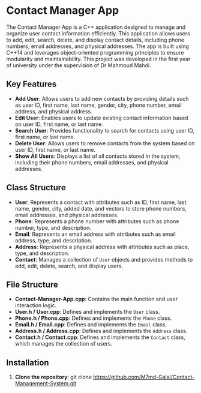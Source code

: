 # Contact Manager App

The Contact Manager App is a C++ application designed to manage and organize user contact information efficiently. This application allows users to add, edit, search, delete, and display contact details, including phone numbers, email addresses, and physical addresses. The app is built using C++14 and leverages object-oriented programming principles to ensure modularity and maintainability.
This project was developed in the first year of university under the supervision of Dr Mahmoud Mahdi.
## Key Features
- **Add User**: Allows users to add new contacts by providing details such as user ID, first name, last name, gender, city, phone number, email address, and physical address.
- **Edit User**: Enables users to update existing contact information based on user ID, first name, or last name.
- **Search User**: Provides functionality to search for contacts using user ID, first name, or last name.
- **Delete User**: Allows users to remove contacts from the system based on user ID, first name, or last name.
- **Show All Users**: Displays a list of all contacts stored in the system, including their phone numbers, email addresses, and physical addresses.

## Class Structure
- **User**: Represents a contact with attributes such as ID, first name, last name, gender, city, added date, and vectors to store phone numbers, email addresses, and physical addresses.
- **Phone**: Represents a phone number with attributes such as phone number, type, and description.
- **Email**: Represents an email address with attributes such as email address, type, and description.
- **Address**: Represents a physical address with attributes such as place, type, and description.
- **Contact**: Manages a collection of `User` objects and provides methods to add, edit, delete, search, and display users.

## File Structure
- **Contact-Manager-App.cpp**: Contains the main function and user interaction logic.
- **User.h / User.cpp**: Defines and implements the `User` class.
- **Phone.h / Phone.cpp**: Defines and implements the `Phone` class.
- **Email.h / Email.cpp**: Defines and implements the `Email` class.
- **Address.h / Address.cpp**: Defines and implements the `Address` class.
- **Contact.h / Contact.cpp**: Defines and implements the `Contact` class, which manages the collection of users.

## Installation
1. **Clone the repository**:
   git clone https://github.com/M7md-Galal/Contact-Management-System.git
    
    
